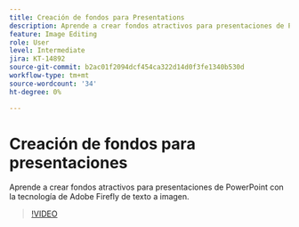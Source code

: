 ```yaml
---
title: Creación de fondos para Presentations
description: Aprende a crear fondos atractivos para presentaciones de PowerPoint
feature: Image Editing
role: User
level: Intermediate
jira: KT-14892
source-git-commit: b2ac01f2094dcf454ca322d14d0f3fe1340b530d
workflow-type: tm+mt
source-wordcount: '34'
ht-degree: 0%

---
```


# Creación de fondos para presentaciones

Aprende a crear fondos atractivos para presentaciones de PowerPoint con la tecnología de Adobe Firefly de texto a imagen.

>[!VIDEO](https://video.tv.adobe.com/v/3427117?quality=12&learn=on&hidetitle=true)
